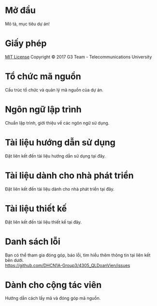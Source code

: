 <html>
<body>
	<!--  -->
	<h1>Mở đầu</h1>
	<p>
		Mô tả, mục tiêu dự án!
	</p>
	<!--  -->
	<h1>Giấy phép</h1>
	<p>
		<a href="https://github.com/DHCN1A-Group3/4305_QLDoanVien/blob/master/LICENSE">MIT License</a> Copyright &copy; 2017 G3 Team - Telecommunications University
	</p>
	<!--  -->
	<h1>Tổ chức mã nguồn</h1>
	<p>
		Cấu trúc tổ chức và quản lý mã nguồn của dự án.
	</p>
	<!--  -->
	<h1>Ngôn ngữ lập trình</h1>
	<p>
		Chuẩn lập trình, giới thiệu về các ngôn ngữ sử dụng.
	</p>
	<!--  -->
	<h1>Tài liệu hướng dẫn sử dụng</h1>
	<p>
		Đặt liên kết đến tài liệu hướng dẫn sử dụng tại đây.
	</p>
	<!--  -->
	<h1>Tài liệu dành cho nhà phát triển</h1>
	<p>
		Đặt liên kết đến tài liệu dành cho nhà phát triển tại đây.
	</p>
	<!--  -->
	<h1>Tài liệu thiết kế</h1>
	<p>
		Đặt liên kết đến tài liệu thiết kế tại đây.
	</p>
	<!--  -->
	<h1>Danh sách lỗi</h1>
	<p>
		Bạn có thể tham gia đóng góp, báo lỗi, tìm hiểu thêm thông tin tại liên kết bên dưới.<br>
		<a href="https://github.com/DHCN1A-Group3/4305_QLDoanVien/issues">https://github.com/DHCN1A-Group3/4305_QLDoanVien/issues</a>
	</p>
	<!--  -->
	<h1>Dành cho cộng tác viên</h1>
	<p>
		Hướng dẫn cách lấy mã và đóng góp mã nguồn.
	</p>
</body>
</html>